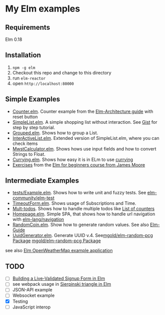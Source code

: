 # My Elm examples

## Requirements

Elm 0.18

## Installation

1. `npm -g elm`
2. Checkout this repo and change to this directory
3. run `elm-reactor`
4. open `http://localhost:80000`

## Simple Examples

* [Counter.elm](Counter.elm). Counter example from the [Elm-Architecture guide](http://guide.elm-lang.org/architecture/user_input/buttons.html) with
reset button
* [SimpleList.elm](SimpleList.elm). A simple shopping list without interaction.
See [Gist](https://gist.github.com/HusseinMorsy/8c726fc58be40722a147488db9da33e3)
for step by step tutorial.
* [Grouped.elm](Grouped.elm). Shows how to group a List.
* [InterActiveList.elm](InterActiveList.elm). Extended version of SimpleList.elm,
where you can check items
* [MwstCalculator.elm](MwstCalculator.elm). Shows hows use input fields and how
to convert Strings to Float.
* [Currying.elm](Currying.elm). Shows how easy it is in ELm to use [currying](https://en.wikipedia.org/wiki/Currying)
* [Exercises](knowthen-elm-beginners) from the [Elm for beginners course from James Moore](http://courses.knowthen.com/courses/elm-for-beginners)


## Intermediate Examples

* [tests/Example.elm](tests/Example.elm). Shows how to write unit and fuzzy tests. See [elm-community/elm-test](http://package.elm-lang.org/packages/elm-community/elm-test/latest)
* [TimeoutForm.elm](TimeoutForm.elm). Shows usage of Subscriptions and Time.
* [Mult-todos](multi-todos). Shows how to handle multiple todos like [List of counters](http://guide.elm-lang.org/architecture/modularity/counter_list.html)
* [Homepage.elm](Homepage.elm). Simple SPA, that shows how to handle url navigation with [elm-lang/navigation](http://package.elm-lang.org/packages/elm-lang/navigation/latest)
* [RandomCoin.elm](RandomCoin.elm). Show how to generate random values. See also [Elm-Guide](https://guide.elm-lang.org/architecture/effects/random.html)
* [UuidGenerator.elm](UuidGenerator.elm). Generate UUID v.4. See[mgold/elm-random-pcg Package](http://package.elm-lang.org/packages/danyx23/elm-uuid/latest) [mgold/elm-random-pcg Package](http://package.elm-lang.org/packages/mgold/elm-random-pcg/latest/)

see also [Elm OpenWeatherMap example application](https://github.com/HusseinMorsy/elm-openweathermap-example)

## TODO


- [ ] [Building a Live-Validated Signup Form in Elm](http://tech.noredink.com/post/129641182738/building-a-live-validated-signup-form-in-elm)
- [ ] see webpack usage in [Sierpinski triangle in Elm](https://github.com/halfzebra/elm-sierpinski)
- [ ] JSON-API example
- [ ] Websocket example
- [x] Testing
- [ ] JavaScript interop

